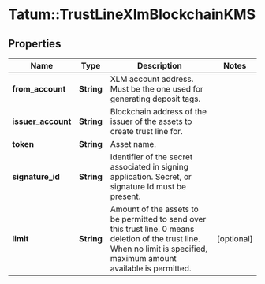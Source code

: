 # Tatum::TrustLineXlmBlockchainKMS

## Properties
Name | Type | Description | Notes
------------ | ------------- | ------------- | -------------
**from_account** | **String** | XLM account address. Must be the one used for generating deposit tags. | 
**issuer_account** | **String** | Blockchain address of the issuer of the assets to create trust line for. | 
**token** | **String** | Asset name. | 
**signature_id** | **String** | Identifier of the secret associated in signing application. Secret, or signature Id must be present. | 
**limit** | **String** | Amount of the assets to be permitted to send over this trust line. 0 means deletion of the trust line. When no limit is specified, maximum amount available is permitted. | [optional] 

